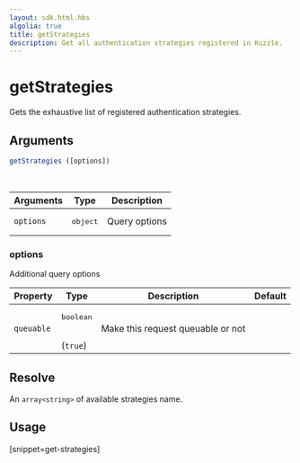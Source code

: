 ```yaml
---
layout: sdk.html.hbs
algolia: true
title: getStrategies
description: Get all authentication strategies registered in Kuzzle.
---
```


# getStrategies

Gets the exhaustive list of registered authentication strategies.

## Arguments

```javascript
getStrategies ([options])
```

<br/>

| Arguments    | Type    | Description
|--------------|---------|-------------
| `options` | <pre>object</pre> | Query options

### **options**

Additional query options

| Property     | Type    | Description                       | Default
| ---------- | ------- | --------------------------------- | -------
| `queuable` | <pre>boolean</pre><br/>(`true`) | Make this request queuable or not |

## Resolve

An `array<string>` of available strategies name.

## Usage

[snippet=get-strategies]
